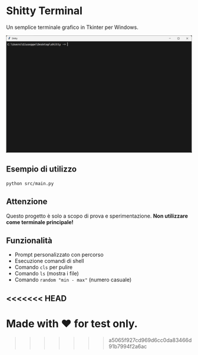 # Shitty Terminal

Un semplice terminale grafico in Tkinter per Windows.

![](./screenshot.png)

## Esempio di utilizzo

```
python src/main.py
```

## Attenzione

Questo progetto è solo a scopo di prova e sperimentazione.
**Non utilizzare come terminale principale!**

## Funzionalità
- Prompt personalizzato con percorso
- Esecuzione comandi di shell
- Comando `cls` per pulire
- Comando `ls` (mostra i file)
- Comando `random "min - max"` (numero casuale)

<<<<<<< HEAD
---

Made with ❤️ for test only.
=======
>>>>>>> a5065f927cd969d6cc0da83466d91b7994f2a6ac
